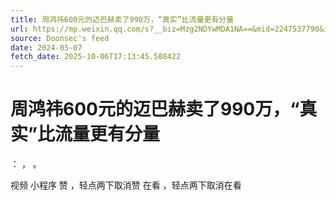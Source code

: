 ```yaml
---
title: 周鸿祎600元的迈巴赫卖了990万，“真实”比流量更有分量
url: https://mp.weixin.qq.com/s?__biz=Mzg2NDYwMDA1NA==&mid=2247537790&idx=2&sn=8741c51eab5b3bdb586860fe6f79260e
source: Doonsec's feed
date: 2024-05-07
fetch_date: 2025-10-06T17:13:45.508422
---
```


# 周鸿祎600元的迈巴赫卖了990万，“真实”比流量更有分量

：
，
。

视频
小程序
赞
，轻点两下取消赞
在看
，轻点两下取消在看